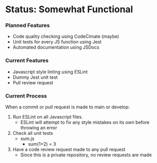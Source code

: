 # Status: Somewhat Functional
### Planned Features
- Code quality checking using CodeCimate (maybe)
- Unit tests for every JS function using Jest
- Automated documentation using JSDocs

### Current Features
- Javascript style linting using ESLint
- Dummy Jest unit test
- Pull review request

### Current Process
When a commit or pull request is made to main or develop:
1. Run ESLint on all Javascript files.
	* ESLint will attempt to fix any style mistakes on its own before throwing an error
2. Check all unit tests
	* sum.js
		* sum(1+2) = 3
3. Have a code review request made to any pull request
	* Since this is a private repository, no review requests are made
